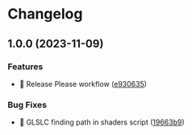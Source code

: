 # Changelog

## 1.0.0 (2023-11-09)


### Features

* 🎸 Release Please workflow ([e930635](https://github.com/60-de-QI/VulQIan/commit/e9306354bf38abec116a17e402f11a99a2371fbe))


### Bug Fixes

* 🐛 GLSLC finding path in shaders script ([19663b9](https://github.com/60-de-QI/VulQIan/commit/19663b9080b6c1d540ec5f9213f47a1e77da82dc))
